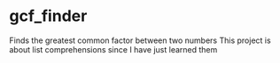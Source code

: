 # gcf_finder
Finds the greatest common factor between two numbers
This project is about list comprehensions since I have just learned them
